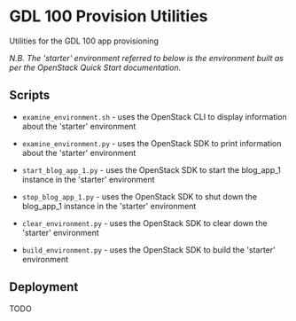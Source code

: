 # GDL 100 Provision Utilities

Utilities for the GDL 100 app provisioning

*N.B. The 'starter' environment referred to below is the environment built as per
the OpenStack Quick Start documentation.*

## Scripts

 - `examine_environment.sh` - uses the OpenStack CLI to display information about the 'starter' environment
 
 - `examine_environment.py` - uses the OpenStack SDK to print information about the 'starter' environment
 
 - `start_blog_app_1.py` - uses the OpenStack SDK to start the blog_app_1 instance in the 'starter' environment

 - `stop_blog_app_1.py` - uses the OpenStack SDK to shut down the blog_app_1 instance in the 'starter' environment
 
 - `clear_environment.py` - uses the OpenStack SDK to clear down the 'starter' environment
 
 - `build_environment.py` - uses the OpenStack SDK to build the 'starter' environment

## Deployment

TODO
